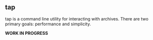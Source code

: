 tap
---
tap is a command line utility for interacting with archives. There are two primary goals: performance and simplicity.

**WORK IN PROGRESS**

